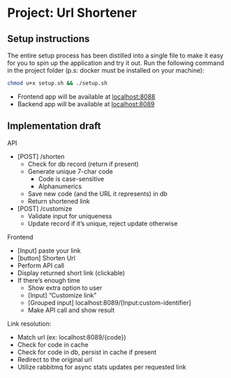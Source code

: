 # Project: Url Shortener

## Setup instructions
The entire setup process has been distilled into a single file to make it easy for you to spin up the application and try it out. Run the following command in the project folder (p.s: docker must be installed on your machine):

 ```bash
 chmod u+x setup.sh && ./setup.sh
 ```
- Frontend app will be available at [localhost:8088](http://localhost:8088)
- Backend app will be available at [localhost:8089](http://localhost:8089)

## Implementation draft
API

- [POST] /shorten
    - Check for db record (return if present)
    - Generate unique 7-char code
        - Code is case-sensitive
        - Alphanumerics
    - Save new code (and the URL it represents) in db
    - Return shortened link
- [POST] /customize
    - Validate input for uniqueness
    - Update record if it’s unique, reject update otherwise

Frontend

- [Input] paste your link
- [button] Shorten Url
- Perform API call
- Display returned short link (clickable)
- If there’s enough time
    - Show extra option to user
    - [Input] “Customize link”
    - [Grouped input] localhost:8089/[Input:custom-identifier]
    - Make API call and show result

Link resolution:

- Match url (ex: localhost:8089/{code})
- Check for code in cache
- Check for code in db, persist in cache if present
- Redirect to the original url
- Utilize  rabbitmq for async stats updates per requested link